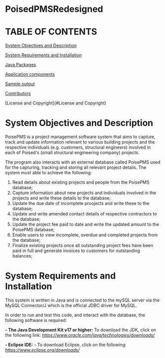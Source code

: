 # PoisedPMSRedesigned

# TABLE OF CONTENTS # 

[System Objectives and Description](#System-Objectives-and-Description)

[System Requirements and Installation](#System-Requirements-and-Installation)

[Java Packages](#Java-Packages)

[Application components](#Application-components)

[Sample output](#Sample-output)

[Contributors](#Contributors)

[License and Copyright](#License and Copyright)

# System Objectives and Description
		
PoisePMS is a project management software system that aims to capture, track and update information relevant to various 
building projects and the respective individuals (e.g. customers, structural engineers) involved in each of Poised's (small structural engineering company) 
projects.

The program also interacts with an external database called PoisePMS used for the capturing, tracking and storing all relevant project details. 
The system must able to achieve the following:
		   
1. Read details about existing projects and people from the PoisePMS database;
2. Capture information about new projects and individuals involved in the projects and write 
	 these details to the database;
3. Update the due date of incomplete proojects and write these to the database;
4. Update and write amended contact details of respective contractors to the database;
5. Update the project fee paid to date and write the updated amount to the PoisePMS database;
6. Enable users to view incomplete, overdue and completed projects from the database; 
7. Finalize existing projects once all outstanding project fees have been paid in full and
	 generate invoices to customers for outstanding balances; 

# System Requirements and Installation 

This system is written in Java and is connected to the mySQL server via the MySQL Connector/J which is the official JDBC driver for MySQL. 

In order to run and test this code, and interact with the database, the following software is required:

__- The Java Development Kit v17 or higher:__
To download the JDK, click on the following link: *https://www.oracle.com/java/technologies/downloads/* 

__- Eclipse IDE:__
    - To download Eclipse, click on the following: *https://www.eclipse.org/downloads/*

				  
